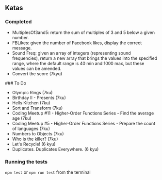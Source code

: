 ## Katas

### Completed
* MultiplesOf3and5: return the sum of multiples of 3 and 5 below a given number.
* FBLikes: given the number of Facebook likes, display the correct message.
* Sound Freq: given an array of integers (representing sound frequencies), return a new array that brings the values into the specified range, where the default range is 40 min and 1000 max, but these values can be amended. 
* Convert the score (7kyu)

### To Do
* Olympic Rings (7ku)
* Birthday II - Presents (7ku)
* Hells Kitchen (7ku)
* Sort and Transform (7ku)
* Coding Meetup #11 - Higher-Order Functions Series - Find the average age (7ku)
* Coding Meetup #5 - Higher-Order Functions Series - Prepare the count of languages (7ku)
* Numbers to Objects (7ku)
* Who is the killer? (7ku)
* Let's Recycle! (6 kyu)
* Duplicates. Duplicates Everywhere. (6 kyu)
### Running the tests
`npm test` or `npm run test` from the terminal 

